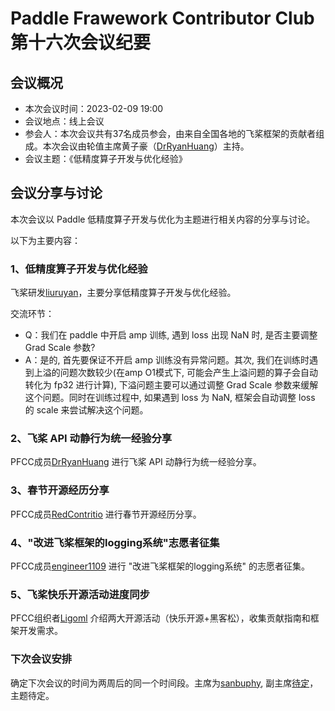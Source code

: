 # Paddle Frawework Contributor Club 第十六次会议纪要

## 会议概况

- 本次会议时间：2023-02-09 19:00
- 会议地点：线上会议
- 参会人：本次会议共有37名成员参会，由来自全国各地的飞桨框架的贡献者组成。本次会议由轮值主席黄子豪（[DrRyanHuang](https://github.com/DrRyanHuang)）主持。
- 会议主题：《低精度算子开发与优化经验》



## 会议分享与讨论

本次会议以 Paddle 低精度算子开发与优化为主题进行相关内容的分享与讨论。

以下为主要内容：


### 1、低精度算子开发与优化经验

飞桨研发[liuruyan](https://github.com/liuruyan)，主要分享低精度算子开发与优化经验。

交流环节：

- Q：我们在 paddle 中开启 amp 训练, 遇到 loss 出现 NaN 时, 是否主要调整 Grad Scale 参数?
- A：是的, 首先要保证不开启 amp 训练没有异常问题。其次, 我们在训练时遇到上溢的问题次数较少(在amp O1模式下, 可能会产生上溢问题的算子会自动转化为 fp32 进行计算), 下溢问题主要可以通过调整 Grad Scale 参数来缓解这个问题。同时在训练过程中, 如果遇到 loss 为 NaN, 框架会自动调整 loss 的 scale 来尝试解决这个问题。



### 2、飞桨 API 动静行为统一经验分享

PFCC成员[DrRyanHuang](https://github.com/DrRyanHuang) 进行飞桨 API 动静行为统一经验分享。


### 3、春节开源经历分享

PFCC成员[RedContritio](https://github.com/RedContritio) 进行春节开源经历分享。


### 4、"改进飞桨框架的logging系统"志愿者征集

PFCC成员[engineer1109](https://github.com/engineer1109) 进行 "改进飞桨框架的logging系统" 的志愿者征集。


### 5、飞桨快乐开源活动进度同步

PFCC组织者[Ligoml](https://github.com/Ligoml) 介绍两大开源活动（快乐开源+黑客松），收集贡献指南和框架开发需求。


### 下次会议安排

确定下次会议的时间为两周后的同一个时间段。主席为[sanbuphy](https://github.com/sanbuphy), 副主席[待定]()，主题待定。
